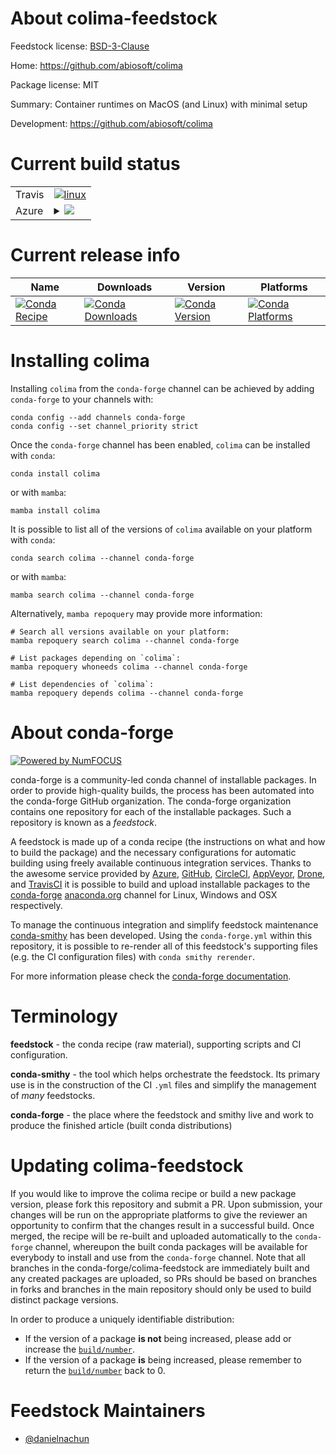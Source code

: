 About colima-feedstock
======================

Feedstock license: [BSD-3-Clause](https://github.com/conda-forge/colima-feedstock/blob/main/LICENSE.txt)

Home: https://github.com/abiosoft/colima

Package license: MIT

Summary: Container runtimes on MacOS (and Linux) with minimal setup

Development: https://github.com/abiosoft/colima

Current build status
====================


<table><tr>
    <td>Travis</td>
    <td>
      <a href="https://app.travis-ci.com/conda-forge/colima-feedstock">
        <img alt="linux" src="https://img.shields.io/travis/com/conda-forge/colima-feedstock/main.svg?label=Linux">
      </a>
    </td>
  </tr>
    
  <tr>
    <td>Azure</td>
    <td>
      <details>
        <summary>
          <a href="https://dev.azure.com/conda-forge/feedstock-builds/_build/latest?definitionId=22894&branchName=main">
            <img src="https://dev.azure.com/conda-forge/feedstock-builds/_apis/build/status/colima-feedstock?branchName=main">
          </a>
        </summary>
        <table>
          <thead><tr><th>Variant</th><th>Status</th></tr></thead>
          <tbody><tr>
              <td>linux_64</td>
              <td>
                <a href="https://dev.azure.com/conda-forge/feedstock-builds/_build/latest?definitionId=22894&branchName=main">
                  <img src="https://dev.azure.com/conda-forge/feedstock-builds/_apis/build/status/colima-feedstock?branchName=main&jobName=linux&configuration=linux%20linux_64_" alt="variant">
                </a>
              </td>
            </tr><tr>
              <td>linux_aarch64</td>
              <td>
                <a href="https://dev.azure.com/conda-forge/feedstock-builds/_build/latest?definitionId=22894&branchName=main">
                  <img src="https://dev.azure.com/conda-forge/feedstock-builds/_apis/build/status/colima-feedstock?branchName=main&jobName=linux&configuration=linux%20linux_aarch64_" alt="variant">
                </a>
              </td>
            </tr><tr>
              <td>osx_64</td>
              <td>
                <a href="https://dev.azure.com/conda-forge/feedstock-builds/_build/latest?definitionId=22894&branchName=main">
                  <img src="https://dev.azure.com/conda-forge/feedstock-builds/_apis/build/status/colima-feedstock?branchName=main&jobName=osx&configuration=osx%20osx_64_" alt="variant">
                </a>
              </td>
            </tr><tr>
              <td>osx_arm64</td>
              <td>
                <a href="https://dev.azure.com/conda-forge/feedstock-builds/_build/latest?definitionId=22894&branchName=main">
                  <img src="https://dev.azure.com/conda-forge/feedstock-builds/_apis/build/status/colima-feedstock?branchName=main&jobName=osx&configuration=osx%20osx_arm64_" alt="variant">
                </a>
              </td>
            </tr><tr>
              <td>win_64</td>
              <td>
                <a href="https://dev.azure.com/conda-forge/feedstock-builds/_build/latest?definitionId=22894&branchName=main">
                  <img src="https://dev.azure.com/conda-forge/feedstock-builds/_apis/build/status/colima-feedstock?branchName=main&jobName=win&configuration=win%20win_64_" alt="variant">
                </a>
              </td>
            </tr>
          </tbody>
        </table>
      </details>
    </td>
  </tr>
</table>

Current release info
====================

| Name | Downloads | Version | Platforms |
| --- | --- | --- | --- |
| [![Conda Recipe](https://img.shields.io/badge/recipe-colima-green.svg)](https://anaconda.org/conda-forge/colima) | [![Conda Downloads](https://img.shields.io/conda/dn/conda-forge/colima.svg)](https://anaconda.org/conda-forge/colima) | [![Conda Version](https://img.shields.io/conda/vn/conda-forge/colima.svg)](https://anaconda.org/conda-forge/colima) | [![Conda Platforms](https://img.shields.io/conda/pn/conda-forge/colima.svg)](https://anaconda.org/conda-forge/colima) |

Installing colima
=================

Installing `colima` from the `conda-forge` channel can be achieved by adding `conda-forge` to your channels with:

```
conda config --add channels conda-forge
conda config --set channel_priority strict
```

Once the `conda-forge` channel has been enabled, `colima` can be installed with `conda`:

```
conda install colima
```

or with `mamba`:

```
mamba install colima
```

It is possible to list all of the versions of `colima` available on your platform with `conda`:

```
conda search colima --channel conda-forge
```

or with `mamba`:

```
mamba search colima --channel conda-forge
```

Alternatively, `mamba repoquery` may provide more information:

```
# Search all versions available on your platform:
mamba repoquery search colima --channel conda-forge

# List packages depending on `colima`:
mamba repoquery whoneeds colima --channel conda-forge

# List dependencies of `colima`:
mamba repoquery depends colima --channel conda-forge
```


About conda-forge
=================

[![Powered by
NumFOCUS](https://img.shields.io/badge/powered%20by-NumFOCUS-orange.svg?style=flat&colorA=E1523D&colorB=007D8A)](https://numfocus.org)

conda-forge is a community-led conda channel of installable packages.
In order to provide high-quality builds, the process has been automated into the
conda-forge GitHub organization. The conda-forge organization contains one repository
for each of the installable packages. Such a repository is known as a *feedstock*.

A feedstock is made up of a conda recipe (the instructions on what and how to build
the package) and the necessary configurations for automatic building using freely
available continuous integration services. Thanks to the awesome service provided by
[Azure](https://azure.microsoft.com/en-us/services/devops/), [GitHub](https://github.com/),
[CircleCI](https://circleci.com/), [AppVeyor](https://www.appveyor.com/),
[Drone](https://cloud.drone.io/welcome), and [TravisCI](https://travis-ci.com/)
it is possible to build and upload installable packages to the
[conda-forge](https://anaconda.org/conda-forge) [anaconda.org](https://anaconda.org/)
channel for Linux, Windows and OSX respectively.

To manage the continuous integration and simplify feedstock maintenance
[conda-smithy](https://github.com/conda-forge/conda-smithy) has been developed.
Using the ``conda-forge.yml`` within this repository, it is possible to re-render all of
this feedstock's supporting files (e.g. the CI configuration files) with ``conda smithy rerender``.

For more information please check the [conda-forge documentation](https://conda-forge.org/docs/).

Terminology
===========

**feedstock** - the conda recipe (raw material), supporting scripts and CI configuration.

**conda-smithy** - the tool which helps orchestrate the feedstock.
                   Its primary use is in the construction of the CI ``.yml`` files
                   and simplify the management of *many* feedstocks.

**conda-forge** - the place where the feedstock and smithy live and work to
                  produce the finished article (built conda distributions)


Updating colima-feedstock
=========================

If you would like to improve the colima recipe or build a new
package version, please fork this repository and submit a PR. Upon submission,
your changes will be run on the appropriate platforms to give the reviewer an
opportunity to confirm that the changes result in a successful build. Once
merged, the recipe will be re-built and uploaded automatically to the
`conda-forge` channel, whereupon the built conda packages will be available for
everybody to install and use from the `conda-forge` channel.
Note that all branches in the conda-forge/colima-feedstock are
immediately built and any created packages are uploaded, so PRs should be based
on branches in forks and branches in the main repository should only be used to
build distinct package versions.

In order to produce a uniquely identifiable distribution:
 * If the version of a package **is not** being increased, please add or increase
   the [``build/number``](https://docs.conda.io/projects/conda-build/en/latest/resources/define-metadata.html#build-number-and-string).
 * If the version of a package **is** being increased, please remember to return
   the [``build/number``](https://docs.conda.io/projects/conda-build/en/latest/resources/define-metadata.html#build-number-and-string)
   back to 0.

Feedstock Maintainers
=====================

* [@danielnachun](https://github.com/danielnachun/)


<!-- dummy commit to enable rerendering -->

